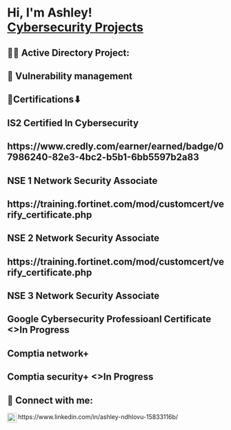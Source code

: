 <h1>Hi, I'm Ashley! <br/><a href="https://github.com/ashleynyasha">Cybersecurity Projects</a> <a href="https://www.linkedin.com/in/ashley-ndhlovu-15833116b/"></a>

<h2>👨‍💻 Active Directory Project:</h2>

<h2>🚩 Vulnerability management</h2>
  <h2> 📑Certifications⬇<h2> IS2 Certified In Cybersecurity<h2>https://www.credly.com/earner/earned/badge/07986240-82e3-4bc2-b5b1-6bb5597b2a83<h2>NSE 1 Network Security Associate<h2>https://training.fortinet.com/mod/customcert/verify_certificate.php<h2>NSE 2 Network Security Associate<h2>https://training.fortinet.com/mod/customcert/verify_certificate.php<h2>NSE 3 Network Security Associate <h2>Google Cybersecurity Professioanl Certificate <>In Progress<h2>Comptia network+ <h2>Comptia security+ <>In Progress

<h2> 🤳 Connect with me:</h2>
    <img align="left" alt="JoshMadakor | LinkedIn" width="22px" src="https://cdn.jsdelivr.net/npm/simple-icons@v3/icons/linkedin.svg" />
     https://www.linkedin.com/in/ashley-ndhlovu-15833116b/

<!--
**Ashleynyasha/Ashleynyasha** is a ✨ _special_ ✨ repository because its `README.md` (this file) appears on your GitHub profile.

Here are some ideas to get you started:

- 🔭 I’m currently working on ...
- 🌱 I’m currently learning ...
- 👯 I’m looking to collaborate on ...
- 🤔 I’m looking for help with ...
- 💬 Ask me about ...
- 📫 How to reach me: ...
- 😄 Pronouns: ...
- ⚡ Fun fact: ...
-->
